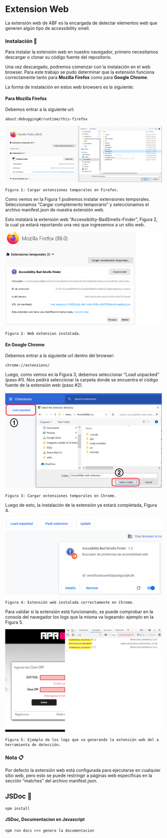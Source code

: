 # Extension Web
La extensión web de ABF es la encargada de detectar elementos web que generen algún tipo de accessibility smell.

### Instalación 🔧
Para instalar la extensión web en nuestro navegador, primero necesitamos descargar o clonar su código fuente del repositorio.

Una vez descargado, podremos comenzar con la instalación en el web browser. Para este trabajo se pudo determinar que la extensión funciona
correctamente tanto para **Mozilla Firefox** como para **Google Chrome**.

La forma de instalación en estos web browsers es la siguiente:

#### Para Mozilla Firefox
Debemos entrar a la siguiente url:
```
about:debugging#/runtime/this-firefox
```

![](img1.png)
```
Figura 1: Cargar extensiones temporales en Firefox.
```

Como vemos en la Figura 1 podremos instalar extensiones temporales. Seleccionamos “Cargar complemento temporario” y seleccionamos el
archivo manifest.json de nuestra extensión web.

Esto instalará la extensión web “Accessibility-BadSmells-Finder”, Figura 2, la cual ya estará reportando una vez que ingresemos a un sitio web.

![](img2.png)
```
Figura 2: Web extension instalada.
```

#### En Google Chrome

Debemos entrar a la siguiente url dentro del browser:
```
chrome://extensions/
```

Luego, como vemos en la Figura 3, debemos seleccionar “Load unpacked” (paso #1). Nos pedirá seleccionar la carpeta donde se encuentra el
código fuente de la extensión web (paso #2).

![](img3.png)
```
Figura 3: Cargar extensiones temporales en Chrome.
```

Luego de esto, la instalación de la extensión ya estará completada, Figura 4.

![](img4.png)
```
Figura 4: Extensión web instalada correctamente en Chrome.
```


Para validar si la extensión está funcionando, se puede comprobar en la consola del navegador los logs que la misma va logeando: ejemplo en la
Figura 5.

![](img5.png)
```
Figura 5: Ejemplo de los logs que va generando la extensión web del a herramienta de detección.
```

### Nota 📋
Por defecto la extensión web está configurada para ejecutarse en cualquier sitio web, pero esto se puede restringir a páginas web especificas
en la sección “matches” del archivo manifest.json.

## JSDoc 📌
```
npm install
```

#### JSDoc, Documentacion en Javascript
```
npm run docs >>> genera la documentacion
```
